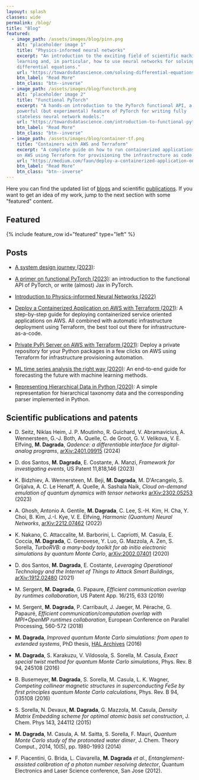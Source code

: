 ```yaml
---
layouyt: splash
classes: wide
permalink: /blog/
title: "Blog"
featured:
  - image_path: /assets/images/blog/pinn.png
    alt: "placeholder image 1"
    title: "Physics-informed neural networks"
    excerpt: "An introduction to the exciting field of scientific machine
    learning and, in particular, how to use neural networks for solving
    differential equations."
    url: "https://towardsdatascience.com/solving-differential-equations-with-neural-networks-afdcf7b8bcc4"
    btn_label: "Read More"
    btn_class: "btn--inverse"    
  - image_path: /assets/images/blog/functorch.png
    alt: "placeholder image 2"
    title: "Functional PyTorch"
    excerpt: "A hands-on introduction to the PyTorch functional API, a
    powerful (but experimental) feature of PyTorch for writing fully
    stateless neural network models."
    url: "https://towardsdatascience.com/introduction-to-functional-pytorch-b5bf739e1e6e"
    btn_label: "Read More"
    btn_class: "btn--inverse"
  - image_path: /assets/images/blog/container-tf.png
    title: "Containers with AWS and Terraform"
    excerpt: "A complete guide on how to run containerized applications
    on AWS using Terraform for provisioning the infrastructure as code."
    url: "https://medium.com/faun/deploy-a-containerized-application-on-aws-with-terraform-bf929bb3bb6b"
    btn_label: "Read More"
    btn_class: "btn--inverse"
---
```


Here you can find the updated list of [blogs](#posts) and scientific [publications](#scientific-publications-and-patents). If you want
to get an idea of my work, jump to the next section with some "featured" content.

## Featured

{% include feature_row id="featured" type="left" %}

## Posts

* [A system design journey (2023)](https://medium.com/@mariodagrada/a-system-design-journey-6cf85d6c6e0d): 

* [A primer on functional PyTorch (2023)](https://medium.com/towards-data-science/introduction-to-functional-pytorch-b5bf739e1e6e): an introduction to the
functional API of PyTorch, or write (almost) Jax in PyTorch.

* [Introduction to Physics-informed Neural Networks (2022)](https://medium.com/towards-data-science/solving-differential-equations-with-neural-networks-afdcf7b8bcc4)

* [Deploy a Containerized Application on AWS with Terraform (2021)](https://medium.com/faun/deploy-a-containerized-application-on-aws-with-terraform-bf929bb3bb6b): 
A step-by-step guide for deploying containerized service oriented applications on AWS. 
All combined with automatic infrastructure deployment using Terraform, the best tool out there for 
infrastructure-as-a-code.

* [Private PyPi Server on AWS with Terraform (2021)](https://medium.com/faun/private-pypi-server-on-aws-with-terraform-1c6b9409b450): 
Deploy a private repository for your Python packages in a few clicks on AWS using Terraform for 
infrastructure provisioning automation.

* [ML time series analysis the right way (2020)](https://medium.com/@MarioDagrada/ml-time-series-forecasting-the-right-way-cbf3678845ff): 
An end-to-end guide for forecasting the future with machine learning methods.

* [Representing Hierarchical Data in Python (2020)](https://medium.com/@MarioDagrada/represent-hierarchical-data-in-python-cd36ada5c71a): 
A simple representation for hierarchical taxonomy data and the corresponding parser implemented in Python.

## Scientific publications and patents

* D. Seitz, Niklas Heim, J. P. Moutinho, R. Guichard, V. Abramavicius, A. Wennersteen, G.-J. Both, A. Quelle, C. de Groot, G. V. Velikova, V. E. Elfving, **M. Dagrada**,
_Qadence: a differentiable interface for digital-analog programs_,
[arXiv:2401.09915](https://arxiv.org/abs/2401.09915) (2024)

* D. dos Santos, **M. Dagrada**, E. Costante, A. Manzi,
_Framework for investigating events_,
US Patent 11,818,146 (2023)

* K. Bidzhiev, A. Wennersteen, M. Beji, **M. Dagrada**, M. D'Arcangelo, S. Grijalva, A. C. Le Henaff, A. Quelle, A. Sashala Naik,
_Cloud on-demand emulation of quantum dynamics with tensor networks_
[arXiv:2302.05253](https://arxiv.org/abs/2302.05253) (2023)

* A. Ghosh, Antonio A. Gentile, **M. Dagrada**, C. Lee, S.-H. Kim, H. Cha, Y. Choi, B. Kim, J.-I. Kye, V. E. Elfving,
_Harmonic (Quantum) Neural Networks_,
[arXiv:2212.07462](https://arxiv.org/abs/2212.07462) (2022)

* K. Nakano, C. Attaccalite, M. Barborini, L. Capriotti, M. Casula, E. Coccia, **M. Dagrada**, C. Genovese, Y. Luo, G. Mazzola, A. Zen, S. Sorella,
_TurboRVB: a many-body toolkit for ab initio electronic simulations by quantum Monte Carlo_, 
[arXiv:2002.07401](https://arxiv.org/abs/2002.07401) (2020)    

* D. dos Santos, **M. Dagrada**, E. Costante, 
_Leveraging Operational Technology and the Internet of Things to Attack Smart Buildings_,
[arXiv:1912.02480](https://arxiv.org/abs/1912.02480) (2021)

* M. Sergent, **M. Dagrada**, G. Papaure,
_Efficient communication overlap by runtimes collaboration_,
US Patent App. 16/215, 633 (2019)

* M. Sergent, **M. Dagrada**, P. Carribault, J. Jaeger, M. Pérache, G. Papauré,
_Efficient communication/computation overlap with MPI+OpenMP runtimes collaboration_,
European Conference on Parallel Processing, 560-572 (2018)

* **M. Dagrada**, _Improved quantum Monte Carlo simulations: from open to extended systems_, PhD thesis,
[HAL Archives](https://tel.archives-ouvertes.fr/tel-01478313/document) (2016)

* **M. Dagrada**, S. Karakuzu, V. Vildosola, S. Sorella, M. Casula, 
_Exact special twist method for quantum Monte Carlo simulations_, 
Phys. Rev. B 94, 245108 (2016)

* B. Busemeyer, **M. Dagrada**, S. Sorella, M. Casula, L. K. Wagner, 
_Competing collinear magnetic structures in superconducting FeSe by first principles quantum Monte Carlo calculations_, 
Phys. Rev. B 94, 035108 (2016)

* S. Sorella, N. Devaux, **M. Dagrada**, G. Mazzola, M. Casula,
_Density Matrix Embedding scheme for optimal atomic basis set construction_,
J. Chem. Phys 143, 244112 (2015)

* **M. Dagrada**, M. Casula, A. M. Saitta, S. Sorella, F. Mauri,
_Quantum Monte Carlo study of the protonated water dimer_,
J. Chem. Theory Comput., 2014, 10(5), pp. 1980-1993 (2014)

* F. Piacentini, G. Brida, L. Ciavarella, **M. Dagrada** _et al._, 
_Entanglement-assisted calibration of a photon number resolving detector_, 
Quantum Electronics and Laser Science conference, San Jose (2012).
